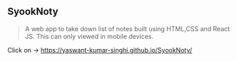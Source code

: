 ## SyookNoty

>A web app to take down list of notes built using HTML,CSS and React JS. This can only viewed in mobile devices.

Click on -> https://yaswant-kumar-singhi.github.io/SyookNoty/
